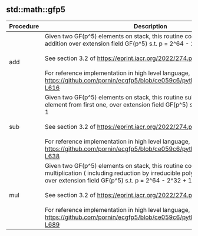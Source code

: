 
## std::math::gfp5
| Procedure | Description |
| ----------- | ------------- |
| add |  Given two GF(p^5) elements on stack, this routine computes modular<br /> addition over extension field GF(p^5) s.t. p = 2^64 - 2^32 + 1<br /><br /> See section 3.2 of https://eprint.iacr.org/2022/274.pdf<br /><br /> For reference implementation in high level language, see <br /> https://github.com/pornin/ecgfp5/blob/ce059c6/python/ecGFp5.py#L607-L616 |
| sub |  Given two GF(p^5) elements on stack, this routine subtracts second<br /> element from first one, over extension field GF(p^5) s.t. p = 2^64 - 2^32 + 1<br /><br /> See section 3.2 of https://eprint.iacr.org/2022/274.pdf<br /><br /> For reference implementation in high level language, see <br /> https://github.com/pornin/ecgfp5/blob/ce059c6/python/ecGFp5.py#L629-L638 |
| mul |  Given two GF(p^5) elements on stack, this routine computes modular<br /> multiplication ( including reduction by irreducible polynomial ) <br /> over extension field GF(p^5) s.t. p = 2^64 - 2^32 + 1<br /><br /> See section 3.2 of https://eprint.iacr.org/2022/274.pdf<br /><br /> For reference implementation in high level language, see <br /> https://github.com/pornin/ecgfp5/blob/ce059c6/python/ecGFp5.py#L676-L689 |

